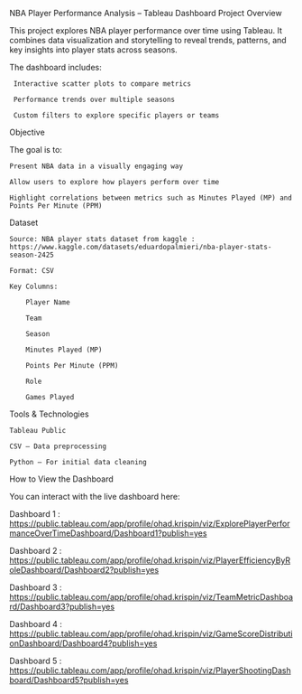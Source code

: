 NBA Player Performance Analysis – Tableau Dashboard
 Project Overview

This project explores NBA player performance over time using Tableau.
It combines data visualization and storytelling to reveal trends, patterns, and key insights into player stats across seasons.

The dashboard includes:

     Interactive scatter plots to compare metrics

     Performance trends over multiple seasons

     Custom filters to explore specific players or teams

 Objective

The goal is to:

    Present NBA data in a visually engaging way

    Allow users to explore how players perform over time

    Highlight correlations between metrics such as Minutes Played (MP) and Points Per Minute (PPM)

Dataset

    Source: NBA player stats dataset from kaggle :  https://www.kaggle.com/datasets/eduardopalmieri/nba-player-stats-season-2425

    Format: CSV 

    Key Columns:

        Player Name

        Team

        Season

        Minutes Played (MP)

        Points Per Minute (PPM)

        Role

        Games Played


 Tools & Technologies

    Tableau Public

    CSV – Data preprocessing

    Python – For initial data cleaning

 How to View the Dashboard

You can interact with the live dashboard here:

  Dashboard 1 : https://public.tableau.com/app/profile/ohad.krispin/viz/ExplorePlayerPerformanceOverTimeDashboard/Dashboard1?publish=yes
  
  Dashboard 2 : https://public.tableau.com/app/profile/ohad.krispin/viz/PlayerEfficiencyByRoleDashboard/Dashboard2?publish=yes
  
  Dashboard 3 : https://public.tableau.com/app/profile/ohad.krispin/viz/TeamMetricDashboard/Dashboard3?publish=yes
  
  Dashboard 4 : https://public.tableau.com/app/profile/ohad.krispin/viz/GameScoreDistributionDashboard/Dashboard4?publish=yes
  
  Dashboard 5 : https://public.tableau.com/app/profile/ohad.krispin/viz/PlayerShootingDashboard/Dashboard5?publish=yes




